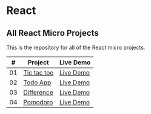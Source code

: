 # React

## All React Micro Projects

This is the repository for all of the React micro projects.

|  #  | Project                                                                                                                     | Live Demo                                                                         |
| :-: | --------------------------------------------------------------------------------------------------------------------------- | --------------------------------------------------------------------------------- |
| 01  | [Tic tac toe](https://github.com/karthickraja-kr/React/tree/main/Tic-Tac-Toe)                                               | [Live Demo](https://karthickraja.me/React-Projects-TicTacToe/)                 |
| 02  | [Todo App](https://github.com/karthickraja-kr/React/tree/main/Todo-App)                                                     | [Live Demo](https://karthickraja.me/React-Projects-Todo-App/)                  |
| 03  | [Difference](https://github.com/karthickraja-kr/React/tree/main/Difference)                                                 | [Live Demo](https://comparelists.netlify.app/)  |
| 04  | [Pomodoro](https://github.com/karthickraja-kr/React/tree/main/Pomodoro)                                                     | [Live Demo](https://pomodoro-clock-reactjs.netlify.app/)                |

